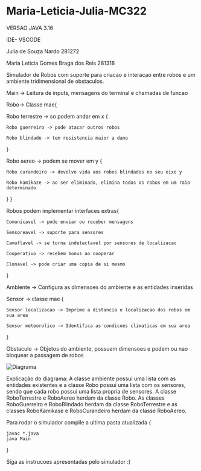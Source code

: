 # Maria-Leticia-Julia-MC322

VERSAO JAVA 3.16

IDE- VSCODE

Julia de Souza Nardo 281272

Maria Leticia Gomes Braga dos Reis 281318


Simulador de Robos com suporte para criacao e interacao entre robos e um ambiente tridimensional de obstaculos.


Main -> Leitura de inputs, mensagens do terminal e chamadas de funcao


Robo-> Classe mae{

  Robo terrestre -> so podem andar em x {
  
    Robo guerreiro -> pode atacar outros robos
    
    Robo blindado -> tem resistencia maior a dano
  }
  
  Robo aereo -> podem se mover em y {
  
    Robo curandeiro -> devolve vida aos robos blindados no seu eixo y
    
    Robo kamikaze -> ao ser eliminado, elimina todos os robos em um raio determinado
    
  }
}

  Robos podem implementar interfaces extras{
  
    Comunicavel -> pode enviar ou receber mensagens
    
    Sensoreavel -> suporte para sensores
    
    Camuflavel -> se torna indetectavel por sensores de localizacao

    Cooperativo -> recebem bonus ao cooperar

    Clonavel -> pode criar uma copia de si mesmo
    
  }
  

Ambiente -> Configura as dimensoes do ambiente e as entidades inseridas

Sensor -> classe mae {

    Sensor localizacao -> Imprime a distancia e localizacao dos robos em sua area
  
    Sensor meteorolico -> Identifica as condicoes climaticas em sua area
  
}

Obstaculo -> Objetos do ambiente, possuem dimensoes e podem ou nao bloquear a passagem de robos

![Diagrama](Lab03/Mc322(1).png)

Explicação do diagrama: A classe ambiente possui uma lista com as entidades existentes e a classe Robo possui uma lista com os sensores, sendo que cada robo possui uma lista propria de sensores. A classe RoboTerrestre  e RoboAereo herdam da classe Robo. As classes RoboGuerreiro e RoboBlindado herdam da classe RoboTerrestre e as classes RoboKamikase e RoboCurandeiro herdam da classe RoboAereo. 

Para rodar o simulador compile a ultima pasta atualizada {

    javac *.java
    java Main

}

Siga as instrucoes apresentadas pelo simulador :)
